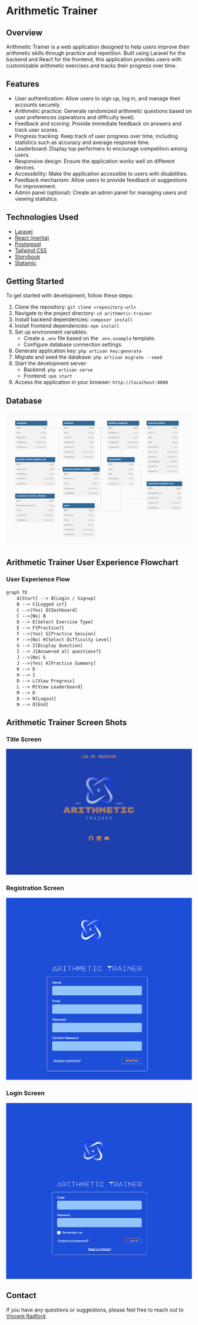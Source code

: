 <!-- template readme -->

# Arithmetic Trainer

## Overview

Arithmetic Trainer is a web application designed to help users improve their arithmetic skills through practice and repetition. Built using Laravel for the backend and React for the frontend, this application provides users with customizable arithmetic exercises and tracks their progress over time.

## Features

- User authentication: Allow users to sign up, log in, and manage their accounts securely.
- Arithmetic practice: Generate randomized arithmetic questions based on user preferences (operations and difficulty level).
- Feedback and scoring: Provide immediate feedback on answers and track user scores.
- Progress tracking: Keep track of user progress over time, including statistics such as accuracy and average response time.
- Leaderboard: Display top performers to encourage competition among users.
- Responsive design: Ensure the application works well on different devices.
- Accessibility: Make the application accessible to users with disabilities.
- Feedback mechanism: Allow users to provide feedback or suggestions for improvement.
- Admin panel (optional): Create an admin panel for managing users and viewing statistics.

## Technologies Used

- [Laravel](https://laravel.com/docs/11.x)
- [React (inertia)](https://inertiajs.com/)
- [Postgresql](https://www.postgresql.org/docs/)
- [Tailwind CSS](https://tailwindcss.com/docs/installation)
- [Storybook](https://storybook.js.org/docs/get-started)
- [Statamic](https://statamic.dev/installing)

## Getting Started

To get started with development, follow these steps:

1. Clone the repository: `git clone <repository-url>`
2. Navigate to the project directory: `cd arithmetic-trainer`
3. Install backend dependencies: `composer install`
4. Install frontend dependencies: `npm install`
5. Set up environment variables:
   - Create a `.env` file based on the `.env.example` template.
   - Configure database connection settings.
6. Generate application key: `php artisan key:generate`
7. Migrate and seed the database: `php artisan migrate --seed`
8. Start the development server:
   - Backend: `php artisan serve`
   - Frontend: `npm start`
9. Access the application in your browser: `http://localhost:8000`

## Database

![database diagram](./readme/assets/images/database_diagram.png)

## Arithmetic Trainer User Experience Flowchart

### User Experience Flow

```mermaid
graph TD
    A[Start] --> B[Login / Signup]
    B --> C{Logged in?}
    C -->|Yes| D[Dashboard]
    C -->|No| B
    D --> E[Select Exercise Type]
    E --> F{Practice?}
    F -->|Yes| G[Practice Session]
    F -->|No| H[Select Difficulty Level]
    G --> I[Display Question]
    I --> J{Answered all questions?}
    J -->|No| G
    J -->|Yes| K[Practice Summary]
    K --> D
    H --> I
    D --> L[View Progress]
    L --> M[View Leaderboard]
    M --> D
    D --> N[Logout]
    N --> O[End]
```

## Arithmetic Trainer Screen Shots

### Title Screen

![title screen](./readme/assets/images/site/title-screen.png)

### Registration Screen

![registration screen](./readme/assets/images/site/registration-screen.png)

### Login Screen

![login screen](./readme/assets/images/site/login-screen.png)

## Contact

If you have any questions or suggestions, please feel free to reach out to [Vincent Radford](mailto:vmradford@gmail.com).
